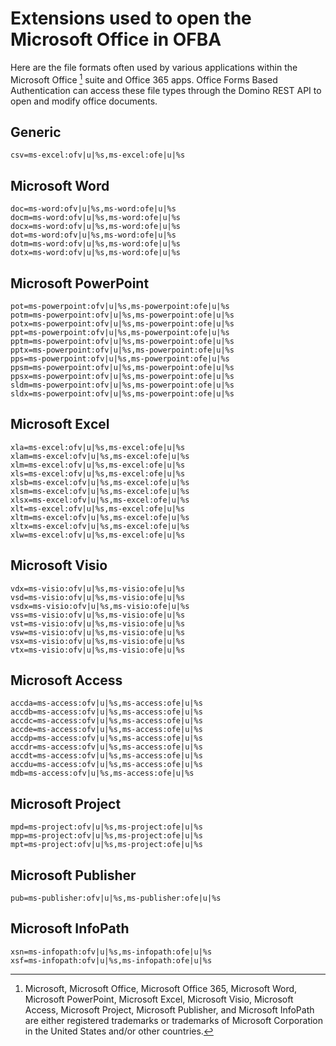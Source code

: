 # Extensions used to open the Microsoft Office in OFBA
 
Here are the file formats often used by various applications within the Microsoft Office [^1] suite and Office 365 apps. Office Forms Based Authentication can access these file types through the Domino REST API to open and modify office documents.

## Generic

```     
csv=ms-excel:ofv|u|%s,ms-excel:ofe|u|%s
```     

## Microsoft Word

```      
doc=ms-word:ofv|u|%s,ms-word:ofe|u|%s
docm=ms-word:ofv|u|%s,ms-word:ofe|u|%s
docx=ms-word:ofv|u|%s,ms-word:ofe|u|%s
dot=ms-word:ofv|u|%s,ms-word:ofe|u|%s
dotm=ms-word:ofv|u|%s,ms-word:ofe|u|%s
dotx=ms-word:ofv|u|%s,ms-word:ofe|u|%s
```     

## Microsoft PowerPoint

```     
pot=ms-powerpoint:ofv|u|%s,ms-powerpoint:ofe|u|%s
potm=ms-powerpoint:ofv|u|%s,ms-powerpoint:ofe|u|%s
potx=ms-powerpoint:ofv|u|%s,ms-powerpoint:ofe|u|%s
ppt=ms-powerpoint:ofv|u|%s,ms-powerpoint:ofe|u|%s
pptm=ms-powerpoint:ofv|u|%s,ms-powerpoint:ofe|u|%s
pptx=ms-powerpoint:ofv|u|%s,ms-powerpoint:ofe|u|%s
pps=ms-powerpoint:ofv|u|%s,ms-powerpoint:ofe|u|%s
ppsm=ms-powerpoint:ofv|u|%s,ms-powerpoint:ofe|u|%s
ppsx=ms-powerpoint:ofv|u|%s,ms-powerpoint:ofe|u|%s
sldm=ms-powerpoint:ofv|u|%s,ms-powerpoint:ofe|u|%s
sldx=ms-powerpoint:ofv|u|%s,ms-powerpoint:ofe|u|%s
```   

## Microsoft Excel
          
```    
xla=ms-excel:ofv|u|%s,ms-excel:ofe|u|%s
xlam=ms-excel:ofv|u|%s,ms-excel:ofe|u|%s
xlm=ms-excel:ofv|u|%s,ms-excel:ofe|u|%s
xls=ms-excel:ofv|u|%s,ms-excel:ofe|u|%s
xlsb=ms-excel:ofv|u|%s,ms-excel:ofe|u|%s
xlsm=ms-excel:ofv|u|%s,ms-excel:ofe|u|%s
xlsx=ms-excel:ofv|u|%s,ms-excel:ofe|u|%s
xlt=ms-excel:ofv|u|%s,ms-excel:ofe|u|%s
xltm=ms-excel:ofv|u|%s,ms-excel:ofe|u|%s
xltx=ms-excel:ofv|u|%s,ms-excel:ofe|u|%s
xlw=ms-excel:ofv|u|%s,ms-excel:ofe|u|%s
```     

## Microsoft Visio
     
```
vdx=ms-visio:ofv|u|%s,ms-visio:ofe|u|%s  
vsd=ms-visio:ofv|u|%s,ms-visio:ofe|u|%s
vsdx=ms-visio:ofv|u|%s,ms-visio:ofe|u|%s
vss=ms-visio:ofv|u|%s,ms-visio:ofe|u|%s
vst=ms-visio:ofv|u|%s,ms-visio:ofe|u|%s
vsw=ms-visio:ofv|u|%s,ms-visio:ofe|u|%s
vsx=ms-visio:ofv|u|%s,ms-visio:ofe|u|%s
vtx=ms-visio:ofv|u|%s,ms-visio:ofe|u|%s
```

## Microsoft Access
     
```
accda=ms-access:ofv|u|%s,ms-access:ofe|u|%s
accdb=ms-access:ofv|u|%s,ms-access:ofe|u|%s
accdc=ms-access:ofv|u|%s,ms-access:ofe|u|%s
accde=ms-access:ofv|u|%s,ms-access:ofe|u|%s
accdp=ms-access:ofv|u|%s,ms-access:ofe|u|%s
accdr=ms-access:ofv|u|%s,ms-access:ofe|u|%s
accdt=ms-access:ofv|u|%s,ms-access:ofe|u|%s
accdu=ms-access:ofv|u|%s,ms-access:ofe|u|%s
mdb=ms-access:ofv|u|%s,ms-access:ofe|u|%s
```    

## Microsoft Project
     
```    
mpd=ms-project:ofv|u|%s,ms-project:ofe|u|%s
mpp=ms-project:ofv|u|%s,ms-project:ofe|u|%s
mpt=ms-project:ofv|u|%s,ms-project:ofe|u|%s
```     

## Microsoft Publisher
     
```
pub=ms-publisher:ofv|u|%s,ms-publisher:ofe|u|%s
```     

## Microsoft InfoPath

```     
xsn=ms-infopath:ofv|u|%s,ms-infopath:ofe|u|%s
xsf=ms-infopath:ofv|u|%s,ms-infopath:ofe|u|%s
```

[^1]: Microsoft, Microsoft Office, Microsoft Office 365, Microsoft Word, Microsoft PowerPoint, Microsoft Excel, Microsoft Visio, Microsoft Access, Microsoft Project, Microsoft Publisher, and Microsoft InfoPath are either registered trademarks or trademarks of Microsoft Corporation in the United States and/or other countries.